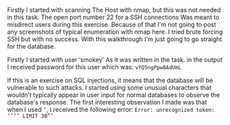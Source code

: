 Firstly I started with scanning The Host with nmap, but this was not needed in this task. The open port number 22 for a SSH connections Was meant to misdirect users during this exercise. Because of that I'm not going to post any screenshots of typical enumeration with nmap here. I tried brute forcing SSH but with no success. With this walkthrough I'm just going to go straight for the database.

Firstly I started with user ‘smokey’ As it was written in the task. in the output I received password for this user which was: `vYQ5ngPpw8AdUmL`

If this is an exercise on SQL injections, it means that the database will be vulnerable to such attacks. I started using some unusual characters that wouldn’t typically appear in user input for normal databases to observe the database's response. The first interesting observation I made was that when I used `’`, I received the following error: `Error: unrecognized token: ‘’’’ LIMIT 30”’`
